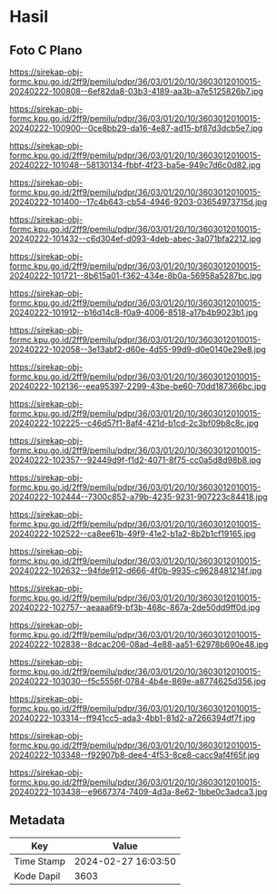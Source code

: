 # Hasil

## Foto C Plano

https://sirekap-obj-formc.kpu.go.id/2ff9/pemilu/pdpr/36/03/01/20/10/3603012010015-20240222-100808--6ef82da8-03b3-4189-aa3b-a7e5125826b7.jpg

https://sirekap-obj-formc.kpu.go.id/2ff9/pemilu/pdpr/36/03/01/20/10/3603012010015-20240222-100900--0ce8bb29-da16-4e87-ad15-bf87d3dcb5e7.jpg

https://sirekap-obj-formc.kpu.go.id/2ff9/pemilu/pdpr/36/03/01/20/10/3603012010015-20240222-101048--58130134-fbbf-4f23-ba5e-949c7d6c0d82.jpg

https://sirekap-obj-formc.kpu.go.id/2ff9/pemilu/pdpr/36/03/01/20/10/3603012010015-20240222-101400--17c4b643-cb54-4946-9203-03654973715d.jpg

https://sirekap-obj-formc.kpu.go.id/2ff9/pemilu/pdpr/36/03/01/20/10/3603012010015-20240222-101432--c6d304ef-d093-4deb-abec-3a071bfa2212.jpg

https://sirekap-obj-formc.kpu.go.id/2ff9/pemilu/pdpr/36/03/01/20/10/3603012010015-20240222-101721--8b615a01-f362-434e-8b0a-56958a5287bc.jpg

https://sirekap-obj-formc.kpu.go.id/2ff9/pemilu/pdpr/36/03/01/20/10/3603012010015-20240222-101912--b16d14c8-f0a9-4006-8518-a17b4b9023b1.jpg

https://sirekap-obj-formc.kpu.go.id/2ff9/pemilu/pdpr/36/03/01/20/10/3603012010015-20240222-102058--3e13abf2-d60e-4d55-99d9-d0e0140e29e8.jpg

https://sirekap-obj-formc.kpu.go.id/2ff9/pemilu/pdpr/36/03/01/20/10/3603012010015-20240222-102136--eea95397-2299-43be-be60-70dd187366bc.jpg

https://sirekap-obj-formc.kpu.go.id/2ff9/pemilu/pdpr/36/03/01/20/10/3603012010015-20240222-102225--c46d57f1-8af4-421d-b1cd-2c3bf09b8c8c.jpg

https://sirekap-obj-formc.kpu.go.id/2ff9/pemilu/pdpr/36/03/01/20/10/3603012010015-20240222-102357--92449d9f-f1d2-4071-8f75-cc0a5d8d98b8.jpg

https://sirekap-obj-formc.kpu.go.id/2ff9/pemilu/pdpr/36/03/01/20/10/3603012010015-20240222-102444--7300c852-a79b-4235-9231-907223c84418.jpg

https://sirekap-obj-formc.kpu.go.id/2ff9/pemilu/pdpr/36/03/01/20/10/3603012010015-20240222-102522--ca8ee61b-49f9-41e2-b1a2-8b2b1cf19165.jpg

https://sirekap-obj-formc.kpu.go.id/2ff9/pemilu/pdpr/36/03/01/20/10/3603012010015-20240222-102632--94fde912-d666-4f0b-9935-c9628481214f.jpg

https://sirekap-obj-formc.kpu.go.id/2ff9/pemilu/pdpr/36/03/01/20/10/3603012010015-20240222-102757--aeaaa6f9-bf3b-468c-867a-2de50dd9ff0d.jpg

https://sirekap-obj-formc.kpu.go.id/2ff9/pemilu/pdpr/36/03/01/20/10/3603012010015-20240222-102838--8dcac206-08ad-4e88-aa51-62978b690e48.jpg

https://sirekap-obj-formc.kpu.go.id/2ff9/pemilu/pdpr/36/03/01/20/10/3603012010015-20240222-103030--f5c5556f-0784-4b4e-869e-a8774625d356.jpg

https://sirekap-obj-formc.kpu.go.id/2ff9/pemilu/pdpr/36/03/01/20/10/3603012010015-20240222-103314--ff941cc5-ada3-4bb1-81d2-a7266394df7f.jpg

https://sirekap-obj-formc.kpu.go.id/2ff9/pemilu/pdpr/36/03/01/20/10/3603012010015-20240222-103348--f92907b8-dee4-4f53-8ce8-cacc9af4f65f.jpg

https://sirekap-obj-formc.kpu.go.id/2ff9/pemilu/pdpr/36/03/01/20/10/3603012010015-20240222-103438--e9667374-7409-4d3a-8e62-1bbe0c3adca3.jpg


## Metadata

| Key        | Value               |
| ---------- | ------------------- |
| Time Stamp | 2024-02-27 16:03:50 |
| Kode Dapil | 3603                |



